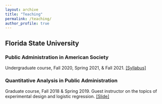 ```yaml
---
layout: archive
title: "Teaching"
permalink: /teaching/
author_profile: true
---
```


## Florida State University

### Public Administration in American Society
Undergraduate course, Fall 2020, Spring 2021, & Fall 2021. [[Syllabus]](url)

### Quantitative Analysis in Public Administration
Graduate course, Fall 2018 & Spring 2019. Guest instructor on the topics of experimental design and logistic regression. [[Slide]](https://dgaozhao.github.io/files/Introduction%20to%20Experimental%20Design%20and%20Logistic%20Regression.pdf)
